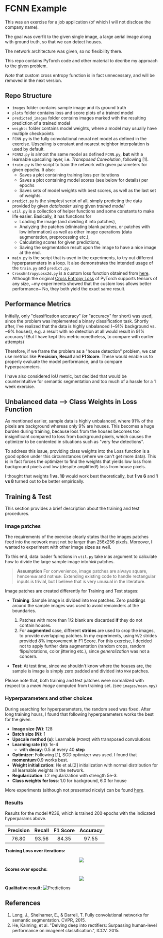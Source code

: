 # FCNN Example

This was an exercise for a job application (of which I will not disclose the company name).

The goal was overfit to the given single image, a large aerial image along with ground truth, so that we can detect houses.

The network architecture was given, so no flexibility there. 

This repo contains PyTorch code and other material to decribe my approach to the given problem.

*Note* that custom cross entropy function is in fact unnecessary, and will be removed in the next version. 

## Repo Structure
* `images` folder contains sample image and its ground truth
* `plots` folder contains loss and score plots of a trained model
* `predicted_images` folder contains images marked with the resulting prediction of a trained model
* `weights` folder contains model weights, where a model may usually have multiple checkpoints
* `FCNN.py` is the fully convolutional neural net model as defined in the exercise. Upscaling is constant and nearest neighbor interpolation is used by default.
* `FCNN2.py` is almost the same model as defined `FCNN.py`, **but** with a learnable upscaling layer, i.e. *Transposed Convolution*, following [1].
* `train.py` is the script to train the network with given parameters for given epochs. It also:
  * Saves a plot containing training loss per iterations
  * Saves a plot containing model scores (see below for details) per epochs
  * Saves sets of model weights with best scores, as well as the last set of weights.
* `predict.py` is the simplest script of all, simply predicting the data provided by given *dataloader* using given *trained model* 
* `util.py` is a collection of helper functions and some constants to make life easier. Basically, it has functions for
  * Loading the image (and dividing it into patches),
  * Analyzing the patches (elininating blank patches, or patches with low information) as well as other image operations (data augmentation, preprocessing etc.),
  * Calculating scores for given predictions,
  * Saving the segmentation result upon the image to have a nice image at the end.
* `main.py` is the script that is used in the experiments, to try out different hyperparameters in a loop. It also demonstrates the intended usage of the `train.py` and `predict.py`.
* `CrossEntropyLoss2d.py` is a custom loss function obtained from [here](https://discuss.pytorch.org/t/about-segmentation-loss-function/2906/6). Although the original [Cross Entropy Loss](http://pytorch.org/docs/0.3.0/nn.html#crossentropyloss) of PyTorch supports tensors of any size, ~my experiments showed that the custom loss allows better performance~ No, they both yield the exact same result.

## Performance Metrics
Initially, only "classification accuracy" (or "accuracy" for short) was used, since the problem was implemented a binary classification task. Shortly after, I've realized that the data is highly unbalanced (~91% background vs. ~9% houses), e.g. a result with no detection at all would result in 91% accuracy! (But I have kept this metric nonetheless, to compare with earlier attempts)

Therefore, if we frame the problem as a "house detection" problem, we can use metrics like **Precision**, **Recall** and **F1 Score**. These would enable us to properly evaluate the model performance, and to compare hyperparameters.  

I have also considered IoU metric, but decided that would be counterintuitive for semantic segmentation and too much of a hassle for a 1 week exercise.

## Unbalanced data --> Class Weights in Loss Function
As mentioned earlier, sample data is highly unbalanced, where 91% of the pixels are background whereas only 9% are houses. This becomes a huge burden during training, because loss from the houses becomes too insignificant compared to loss from background pixels, which causes the optimizer to be contented in situations such as "very few detections". 

To address this issue, providing class weights into the Loss function is a good option under this circumstances (where we can't get more data). This is in fact forces the optimizer to find the weights that yields low loss from background pixels and low (despite amplified!) loss from house pixels.

I thought that weights **1 vs. 10** would work best theoretically, but **1 vs 6** and **1 vs 8** turned out to be better empirically.

## Training & Test
This section provides a brief description about the training and test procedures.

### Image patches
The requirements of the exercise clearly states that the images patches feed into the network must not be larger than 256x256 pixels. Moreover, I wanted to experiment with other image sizes as well.

To this end, data loader functions in `util.py` take `W` as argument to calculate how to divide the large sample image into `WxW` patches.

> **Assumption** For convenience, image patches are always square, hence `WxW` and not `WxH`. Extending existing code to handle rectangular inputs is trivial, but I believe that is very unusual in the literature.

Image patches are created differently for Training and Test stages:
* **Training**: Sample image is divided into `WxW` patches. Zero paddings around the sample images was used to avoid remainders at the boundaries.
  1. Patches with more than 1/2 blank are discarded **if** they do not contain houses. 
  2. For **augmented** case, different **strides** are used to crop the images, to provide overlapping patches. In my experiments, using `W/2` strides provided 8% improvement in F1 Score. For this exercise, I decided not to apply further data augmentation (random crops, random flips/rotations, color jittering etc.), since *generalization* was not a concern. 
  
* **Test**: At test time, since we shouldn't know where the houses are, the sample is image is simply zero padded and divided into `WxW` patches.

Please note that, both training and test patches were normalized with respect to a *mean image* computed from training set. (see `images/mean.npy`)

### Hyperparameters and other choices
During searching for hyperparameters, the random seed was fixed. After long training hours, I found that following hyperparameters works the best for the given.
* **Image size (W)**: 128
* **Batch size (N)**: 1
* **Upscale method (u)**: Learnable (`FCNN2`) with transposed convolutions
* **Learning rate (lr)**: 1e-4
  * with **decay**: 0.5 at every 40 **step**
* **Optimizer**: Following [1], SGD optimizer was used. I found that **momentum**:0.9 works best.
* **Weight initialization**: He et al.[2] initialization with normal distribution for all learnable weights in the network.
* **Regularization**: L2 regularization with strength 5e-3.
* **Class weights for loss**: 1.0 for background, 6.0 for house

More experiments (although not presented nicely) can be found [here](https://docs.google.com/spreadsheets/d/1oTYpziq4KZalAB9y6hmJ9XI8HsC-icptbH_BWsMO2sM/edit?usp=sharing).

### Results
Results for the model #236, which is trained 200 epochs with the indicated hyperparams above.

| Precision | Recall | F1 Score | Accuracy |
|:---------:|:------:|:--------:|:--------:|
| 76.80     |	93.56	 | 84.35    |97.55     |

**Training Loss over iterations:**
<div style="text-align:center"><img src ="https://github.com/emredog/FCNN-example/raw/master/plots/234_losses.png" /></div>

**Scores over epochs:**
<div style="text-align:center"><img src ="https://github.com/emredog/FCNN-example/raw/master/plots/234_acc.png" /></div>

**Qualitative result:**
![Predictions](https://github.com/emredog/FCNN-example/raw/master/predicted_images/234.png)


## References
1. Long, J., Shelhamer, E., & Darrell, T. Fully convolutional networks for semantic segmentation. CVPR, 2015.
2. He, Kaiming, et al. "Delving deep into rectifiers: Surpassing human-level performance on imagenet classification.", ICCV. 2015.
